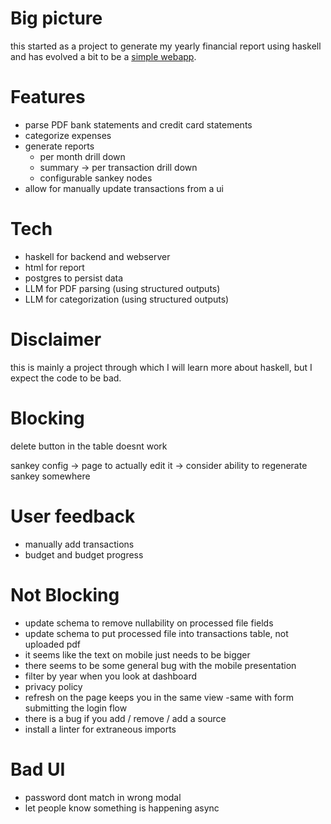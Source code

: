 # Big picture

this started as a project to generate my yearly financial report using haskell
and has evolved a bit to be a [simple webapp](https://myfinancereport.com/).

# Features

- parse PDF bank statements and credit card statements
- categorize expenses
- generate reports
  - per month drill down
  - summary -> per transaction drill down
  - configurable sankey nodes
- allow for manually update transactions from a ui

# Tech

- haskell for backend and webserver
- html for report
- postgres to persist data
- LLM for PDF parsing (using structured outputs)
- LLM for categorization (using structured outputs)

# Disclaimer

this is mainly a project through which I will learn more about haskell, but I expect the code to be bad.

# Blocking

delete button in the table doesnt work

sankey config
-> page to actually edit it
-> consider ability to regenerate sankey somewhere

# User feedback

- manually add transactions
- budget and budget progress

# Not Blocking

- update schema to remove nullability on processed file fields
- update schema to put processed file into transactions table, not uploaded pdf
- it seems like the text on mobile just needs to be bigger
 - there seems to be some general bug with the mobile presentation
- filter by year when you look at dashboard
- privacy policy
- refresh on the page keeps you in the same view
 -same with form submitting the login flow
- there is a bug if you add / remove / add a source
- install a linter for extraneous imports

# Bad UI

- password dont match in wrong modal
- let people know something is happening async
